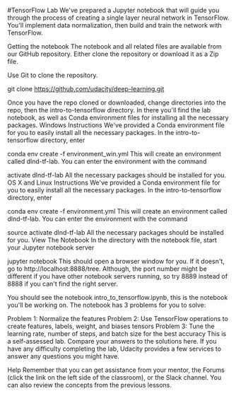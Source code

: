 #TensorFlow Lab
We've prepared a Jupyter notebook that will guide you through the process of creating a single layer neural network in TensorFlow. You'll implement data normalization, then build and train the network with TensorFlow.

Getting the notebook
The notebook and all related files are available from our GitHub repository. Either clone the repository or download it as a Zip file.

Use Git to clone the repository.

git clone https://github.com/udacity/deep-learning.git

Once you have the repo cloned or downloaded, change directories into the repo, then the intro-to-tensorflow directory. In there you'll find the lab notebook, as well as Conda environment files for installing all the necessary packages.
Windows Instructions
We've provided a Conda environment file for you to easily install all the necessary packages. In the intro-to-tensorflow directory, enter

conda env create -f environment_win.yml
This will create an environment called dlnd-tf-lab. You can enter the environment with the command

activate dlnd-tf-lab
All the necessary packages should be installed for you.
OS X and Linux Instructions
We've provided a Conda environment file for you to easily install all the necessary packages. In the intro-to-tensorflow directory, enter

conda env create -f environment.yml
This will create an environment called dlnd-tf-lab. You can enter the environment with the command

source activate dlnd-tf-lab
All the necessary packages should be installed for you.
View The Notebook
In the directory with the notebook file, start your Jupyter notebook server

jupyter notebook
This should open a browser window for you. If it doesn't, go to http://localhost:8888/tree. Although, the port number might be different if you have other notebook servers running, so try 8889 instead of 8888 if you can't find the right server.

You should see the notebook intro_to_tensorflow.ipynb, this is the notebook you'll be working on. The notebook has 3 problems for you to solve:

Problem 1: Normalize the features
Problem 2: Use TensorFlow operations to create features, labels, weight, and biases tensors
Problem 3: Tune the learning rate, number of steps, and batch size for the best accuracy
This is a self-assessed lab. Compare your answers to the solutions here. If you have any difficulty completing the lab, Udacity provides a few services to answer any questions you might have.

Help
Remember that you can get assistance from your mentor, the Forums (click the link on the left side of the classroom), or the Slack channel. You can also review the concepts from the previous lessons.
